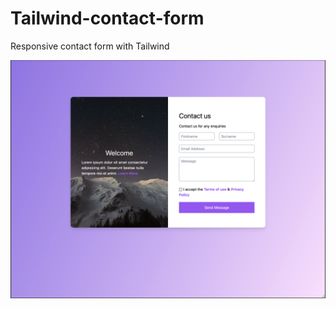 # Tailwind-contact-form
Responsive contact form with Tailwind


![screenshot](images/Screenshot.png)